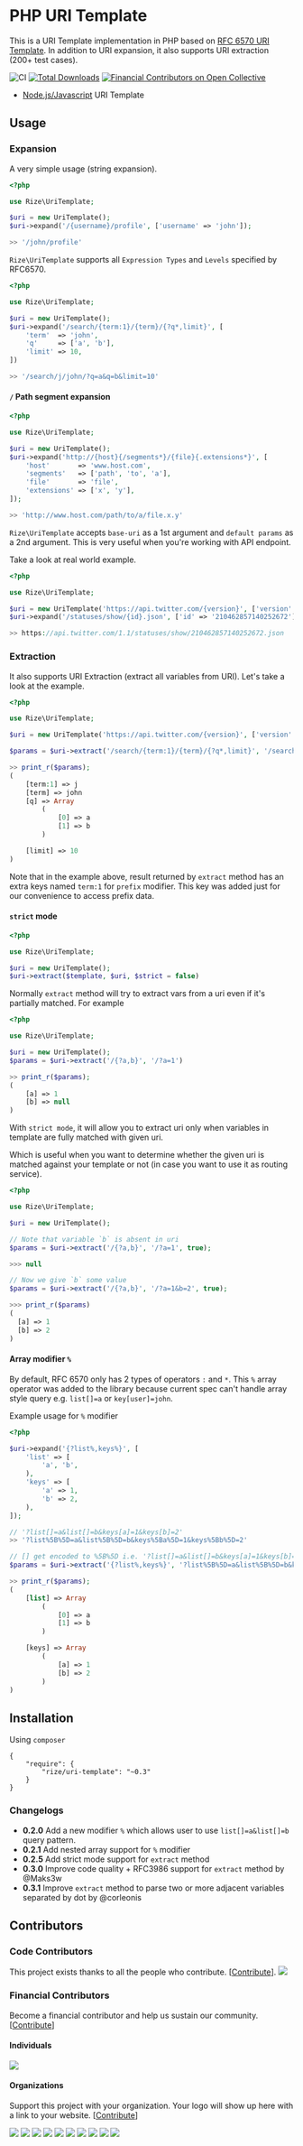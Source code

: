 # PHP URI Template

This is a URI Template implementation in PHP based on [RFC 6570 URI Template](http://tools.ietf.org/html/rfc6570). In addition to URI expansion, it also supports URI extraction (200+ test cases).

![CI](https://github.com/rize/UriTemplate/workflows/CI/badge.svg) [![Total Downloads](https://poser.pugx.org/rize/uri-template/downloads.png)](https://packagist.org/packages/rize/uri-template)
[![Financial Contributors on Open Collective](https://opencollective.com/rize-uri-template/all/badge.svg?label=financial+contributors)](https://opencollective.com/rize-uri-template) 

* [Node.js/Javascript](https://github.com/rezigned/uri-template.js) URI Template

## Usage

### Expansion

A very simple usage (string expansion).

```php
<?php

use Rize\UriTemplate;

$uri = new UriTemplate();
$uri->expand('/{username}/profile', ['username' => 'john']);

>> '/john/profile'
```

`Rize\UriTemplate` supports all `Expression Types` and `Levels` specified by RFC6570.

```php
<?php

use Rize\UriTemplate;

$uri = new UriTemplate();
$uri->expand('/search/{term:1}/{term}/{?q*,limit}', [
    'term'  => 'john',
    'q'     => ['a', 'b'],
    'limit' => 10,
])

>> '/search/j/john/?q=a&q=b&limit=10'
```

#### `/` Path segment expansion

```php
<?php

use Rize\UriTemplate;

$uri = new UriTemplate();
$uri->expand('http://{host}{/segments*}/{file}{.extensions*}', [
    'host'       => 'www.host.com',
    'segments'   => ['path', 'to', 'a'],
    'file'       => 'file',
    'extensions' => ['x', 'y'],
]);

>> 'http://www.host.com/path/to/a/file.x.y'
```

`Rize\UriTemplate` accepts `base-uri` as a 1st argument and `default params` as a 2nd argument. This is very useful when you're working with API endpoint.

Take a look at real world example.

```php
<?php

use Rize\UriTemplate;

$uri = new UriTemplate('https://api.twitter.com/{version}', ['version' => 1.1]);
$uri->expand('/statuses/show/{id}.json', ['id' => '210462857140252672']);

>> https://api.twitter.com/1.1/statuses/show/210462857140252672.json
```

### Extraction

It also supports URI Extraction (extract all variables from URI). Let's take a look at the example.

```php
<?php

use Rize\UriTemplate;

$uri = new UriTemplate('https://api.twitter.com/{version}', ['version' => 1.1]);

$params = $uri->extract('/search/{term:1}/{term}/{?q*,limit}', '/search/j/john/?q=a&q=b&limit=10');

>> print_r($params);
(
    [term:1] => j
    [term] => john
    [q] => Array
        (
            [0] => a
            [1] => b
        )

    [limit] => 10
)
```

Note that in the example above, result returned by `extract` method has an extra keys named `term:1` for `prefix` modifier. This key was added just for our convenience to access prefix data.

#### `strict` mode

```php
<?php

use Rize\UriTemplate;

$uri = new UriTemplate();
$uri->extract($template, $uri, $strict = false)
```

Normally `extract` method will try to extract vars from a uri even if it's partially matched. For example

```php
<?php

use Rize\UriTemplate;

$uri = new UriTemplate();
$params = $uri->extract('/{?a,b}', '/?a=1')

>> print_r($params);
(
    [a] => 1
    [b] => null
)
```

With `strict mode`, it will allow you to extract uri only when variables in template are fully matched with given uri.

Which is useful when you want to determine whether the given uri is matched against your template or not (in case you want to use it as routing service).

```php
<?php

use Rize\UriTemplate;

$uri = new UriTemplate();

// Note that variable `b` is absent in uri
$params = $uri->extract('/{?a,b}', '/?a=1', true);

>>> null

// Now we give `b` some value
$params = $uri->extract('/{?a,b}', '/?a=1&b=2', true);

>>> print_r($params)
(
  [a] => 1
  [b] => 2
)
```

#### Array modifier `%`

By default, RFC 6570 only has 2 types of operators `:` and `*`. This `%` array operator was added to the library because current spec can't handle array style query e.g. `list[]=a` or `key[user]=john`.

Example usage for `%` modifier

```php
<?php

$uri->expand('{?list%,keys%}', [
    'list' => [
        'a', 'b',
    ),
    'keys' => [
        'a' => 1,
        'b' => 2,
    ),
]);

// '?list[]=a&list[]=b&keys[a]=1&keys[b]=2'
>> '?list%5B%5D=a&list%5B%5D=b&keys%5Ba%5D=1&keys%5Bb%5D=2'

// [] get encoded to %5B%5D i.e. '?list[]=a&list[]=b&keys[a]=1&keys[b]=2'
$params = $uri->extract('{?list%,keys%}', '?list%5B%5D=a&list%5B%5D=b&keys%5Ba%5D=1&keys%5Bb%5D=2', )

>> print_r($params);
(
    [list] => Array
        (
            [0] => a
            [1] => b
        )

    [keys] => Array
        (
            [a] => 1
            [b] => 2
        )
)
```

## Installation

Using `composer`

```
{
    "require": {
        "rize/uri-template": "~0.3"
    }
}
```

### Changelogs

* **0.2.0** Add a new modifier `%` which allows user to use `list[]=a&list[]=b` query pattern.
* **0.2.1** Add nested array support for `%` modifier
* **0.2.5** Add strict mode support for `extract` method
* **0.3.0** Improve code quality + RFC3986 support for `extract` method by @Maks3w
* **0.3.1** Improve `extract` method to parse two or more adjacent variables separated by dot by @corleonis

## Contributors

### Code Contributors

This project exists thanks to all the people who contribute. [[Contribute](CONTRIBUTING.md)].
<a href="https://github.com/rize/UriTemplate/graphs/contributors"><img src="https://opencollective.com/rize-uri-template/contributors.svg?width=890&button=false" /></a>

### Financial Contributors

Become a financial contributor and help us sustain our community. [[Contribute](https://opencollective.com/rize-uri-template/contribute)]

#### Individuals

<a href="https://opencollective.com/rize-uri-template"><img src="https://opencollective.com/rize-uri-template/individuals.svg?width=890"></a>

#### Organizations

Support this project with your organization. Your logo will show up here with a link to your website. [[Contribute](https://opencollective.com/rize-uri-template/contribute)]

<a href="https://opencollective.com/rize-uri-template/organization/0/website"><img src="https://opencollective.com/rize-uri-template/organization/0/avatar.svg"></a>
<a href="https://opencollective.com/rize-uri-template/organization/1/website"><img src="https://opencollective.com/rize-uri-template/organization/1/avatar.svg"></a>
<a href="https://opencollective.com/rize-uri-template/organization/2/website"><img src="https://opencollective.com/rize-uri-template/organization/2/avatar.svg"></a>
<a href="https://opencollective.com/rize-uri-template/organization/3/website"><img src="https://opencollective.com/rize-uri-template/organization/3/avatar.svg"></a>
<a href="https://opencollective.com/rize-uri-template/organization/4/website"><img src="https://opencollective.com/rize-uri-template/organization/4/avatar.svg"></a>
<a href="https://opencollective.com/rize-uri-template/organization/5/website"><img src="https://opencollective.com/rize-uri-template/organization/5/avatar.svg"></a>
<a href="https://opencollective.com/rize-uri-template/organization/6/website"><img src="https://opencollective.com/rize-uri-template/organization/6/avatar.svg"></a>
<a href="https://opencollective.com/rize-uri-template/organization/7/website"><img src="https://opencollective.com/rize-uri-template/organization/7/avatar.svg"></a>
<a href="https://opencollective.com/rize-uri-template/organization/8/website"><img src="https://opencollective.com/rize-uri-template/organization/8/avatar.svg"></a>
<a href="https://opencollective.com/rize-uri-template/organization/9/website"><img src="https://opencollective.com/rize-uri-template/organization/9/avatar.svg"></a>
